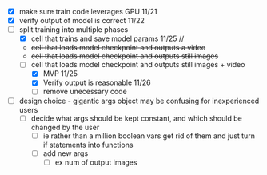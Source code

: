 - [x] make sure train code leverages GPU 11/21
- [x] verify output of model is correct  11/22
- [ ] split training into multiple phases
  - [x] cell that trains and save model params 11/25 //
  - <del> cell that loads model checkpoint and outputs a video </del>
  - <del> cell that loads model checkpoint and outputs still images </del>
  - [ ] cell that loads model checkpoint and outputs still images + video  
    - [x] MVP 11/25
    - [x] Verify output is reasonable 11/26
    - [ ] remove unecessary code

- [ ] design choice - gigantic args object may be confusing for inexperienced users
  - [ ] decide what args should be kept constant, and which should be changed by the user
    - [ ] ie rather than a million boolean vars get rid of them and just turn if statements into  functions
    - [ ] add new args
      - [ ] ex num of output images
